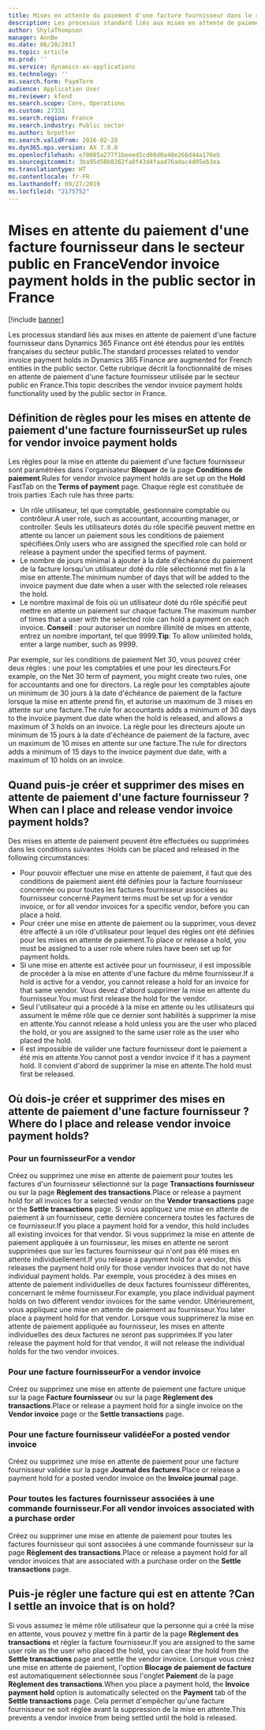 ```yaml
---
title: Mises en attente du paiement d'une facture fournisseur dans le secteur public en France
description: Les processus standard liés aux mises en attente de paiement d'une facture fournisseur dans Microsoft Dynamics 365 Finance ont été étendus pour les entités françaises du secteur public. Cette rubrique décrit la fonctionnalité de mises en attente de paiement d'une facture fournisseur utilisée par le secteur public en France.
author: ShylaThompson
manager: AnnBe
ms.date: 06/20/2017
ms.topic: article
ms.prod: ''
ms.service: dynamics-ax-applications
ms.technology: ''
ms.search.form: PaymTerm
audience: Application User
ms.reviewer: kfend
ms.search.scope: Core, Operations
ms.custom: 27331
ms.search.region: France
ms.search.industry: Public sector
ms.author: brpotter
ms.search.validFrom: 2016-02-28
ms.dyn365.ops.version: AX 7.0.0
ms.openlocfilehash: e70085a277f1beeed5cd60d0a40e266d44a176eb
ms.sourcegitcommit: 3ba95d50b8262fa0f43d4faad76adac4d05eb3ea
ms.translationtype: HT
ms.contentlocale: fr-FR
ms.lasthandoff: 09/27/2019
ms.locfileid: "2175752"
---
```

# <a name="vendor-invoice-payment-holds-in-the-public-sector-in-france"></a><span data-ttu-id="cee10-104">Mises en attente du paiement d'une facture fournisseur dans le secteur public en France</span><span class="sxs-lookup"><span data-stu-id="cee10-104">Vendor invoice payment holds in the public sector in France</span></span>

[!include [banner](../includes/banner.md)]

<span data-ttu-id="cee10-105">Les processus standard liés aux mises en attente de paiement d'une facture fournisseur dans Dynamics 365 Finance ont été étendus pour les entités françaises du secteur public.</span><span class="sxs-lookup"><span data-stu-id="cee10-105">The standard processes related to vendor invoice payment holds in Dynamics 365 Finance are augmented for French entities in the public sector.</span></span> <span data-ttu-id="cee10-106">Cette rubrique décrit la fonctionnalité de mises en attente de paiement d'une facture fournisseur utilisée par le secteur public en France.</span><span class="sxs-lookup"><span data-stu-id="cee10-106">This topic describes the vendor invoice payment holds functionality used by the public sector in France.</span></span>

<a name="set-up-rules-for-vendor-invoice-payment-holds"></a><span data-ttu-id="cee10-107">Définition de règles pour les mises en attente de paiement d'une facture fournisseur</span><span class="sxs-lookup"><span data-stu-id="cee10-107">Set up rules for vendor invoice payment holds</span></span>
---------------------------------------------

<span data-ttu-id="cee10-108">Les règles pour la mise en attente du paiement d'une facture fournisseur sont paramétrées dans l'organisateur **Bloquer** de la page **Conditions de paiement**.</span><span class="sxs-lookup"><span data-stu-id="cee10-108">Rules for vendor invoice payment holds are set up on the **Hold** FastTab on the **Terms of payment** page.</span></span> <span data-ttu-id="cee10-109">Chaque règle est constituée de trois parties :</span><span class="sxs-lookup"><span data-stu-id="cee10-109">Each rule has three parts:</span></span>

-   <span data-ttu-id="cee10-110">Un rôle utilisateur, tel que comptable, gestionnaire comptable ou contrôleur.</span><span class="sxs-lookup"><span data-stu-id="cee10-110">A user role, such as accountant, accounting manager, or controller.</span></span> <span data-ttu-id="cee10-111">Seuls les utilisateurs dotés du rôle spécifié peuvent mettre en attente ou lancer un paiement sous les conditions de paiement spécifiées.</span><span class="sxs-lookup"><span data-stu-id="cee10-111">Only users who are assigned the specified role can hold or release a payment under the specified terms of payment.</span></span>
-   <span data-ttu-id="cee10-112">Le nombre de jours minimal à ajouter à la date d'échéance du paiement de la facture lorsqu'un utilisateur doté du rôle sélectionné met fin à la mise en attente.</span><span class="sxs-lookup"><span data-stu-id="cee10-112">The minimum number of days that will be added to the invoice payment due date when a user with the selected role releases the hold.</span></span>
-   <span data-ttu-id="cee10-113">Le nombre maximal de fois où un utilisateur doté du rôle spécifié peut mettre en attente un paiement sur chaque facture.</span><span class="sxs-lookup"><span data-stu-id="cee10-113">The maximum number of times that a user with the selected role can hold a payment on each invoice.</span></span> <span data-ttu-id="cee10-114">**Conseil** : pour autoriser un nombre illimité de mises en attente, entrez un nombre important, tel que 9999.</span><span class="sxs-lookup"><span data-stu-id="cee10-114">**Tip**: To allow unlimited holds, enter a large number, such as 9999.</span></span>

<span data-ttu-id="cee10-115">Par exemple, sur les conditions de paiement Net 30, vous pouvez créer deux règles : une pour les comptables et une pour les directeurs.</span><span class="sxs-lookup"><span data-stu-id="cee10-115">For example, on the Net 30 term of payment, you might create two rules, one for accountants and one for directors.</span></span> <span data-ttu-id="cee10-116">La règle pour les comptables ajoute un minimum de 30 jours à la date d'échéance de paiement de la facture lorsque la mise en attente prend fin, et autorise un maximum de 3 mises en attente sur une facture.</span><span class="sxs-lookup"><span data-stu-id="cee10-116">The rule for accountants adds a minimum of 30 days to the invoice payment due date when the hold is released, and allows a maximum of 3 holds on an invoice.</span></span> <span data-ttu-id="cee10-117">La règle pour les directeurs ajoute un minimum de 15 jours à la date d'échéance de paiement de la facture, avec un maximum de 10 mises en attente sur une facture.</span><span class="sxs-lookup"><span data-stu-id="cee10-117">The rule for directors adds a minimum of 15 days to the invoice payment due date, with a maximum of 10 holds on an invoice.</span></span>

## <a name="when-can-i-place-and-release-vendor-invoice-payment-holds"></a><span data-ttu-id="cee10-118">Quand puis-je créer et supprimer des mises en attente de paiement d'une facture fournisseur ?</span><span class="sxs-lookup"><span data-stu-id="cee10-118">When can I place and release vendor invoice payment holds?</span></span>
<span data-ttu-id="cee10-119">Des mises en attente de paiement peuvent être effectuées ou supprimées dans les conditions suivantes :</span><span class="sxs-lookup"><span data-stu-id="cee10-119">Holds can be placed and released in the following circumstances:</span></span>

-   <span data-ttu-id="cee10-120">Pour pouvoir effectuer une mise en attente de paiement, il faut que des conditions de paiement aient été définies pour la facture fournisseur concernée ou pour toutes les factures fournisseur associées au fournisseur concerné.</span><span class="sxs-lookup"><span data-stu-id="cee10-120">Payment terms must be set up for a vendor invoice, or for all vendor invoices for a specific vendor, before you can place a hold.</span></span>
-   <span data-ttu-id="cee10-121">Pour créer une mise en attente de paiement ou la supprimer, vous devez être affecté à un rôle d'utilisateur pour lequel des règles ont été définies pour les mises en attente de paiement.</span><span class="sxs-lookup"><span data-stu-id="cee10-121">To place or release a hold, you must be assigned to a user role where rules have been set up for payment holds.</span></span>
-   <span data-ttu-id="cee10-122">Si une mise en attente est activée pour un fournisseur, il est impossible de procéder à la mise en attente d'une facture du même fournisseur.</span><span class="sxs-lookup"><span data-stu-id="cee10-122">If a hold is active for a vendor, you cannot release a hold for an invoice for that same vendor.</span></span> <span data-ttu-id="cee10-123">Vous devez d'abord supprimer la mise en attente du fournisseur.</span><span class="sxs-lookup"><span data-stu-id="cee10-123">You must first release the hold for the vendor.</span></span>
-   <span data-ttu-id="cee10-124">Seul l'utilisateur qui a procédé à la mise en attente ou les utilisateurs qui assument le même rôle que ce dernier sont habilités à supprimer la mise en attente.</span><span class="sxs-lookup"><span data-stu-id="cee10-124">You cannot release a hold unless you are the user who placed the hold, or you are assigned to the same user role as the user who placed the hold.</span></span>
-   <span data-ttu-id="cee10-125">Il est impossible de valider une facture fournisseur dont le paiement a été mis en attente.</span><span class="sxs-lookup"><span data-stu-id="cee10-125">You cannot post a vendor invoice if it has a payment hold.</span></span> <span data-ttu-id="cee10-126">Il convient d'abord de supprimer la mise en attente.</span><span class="sxs-lookup"><span data-stu-id="cee10-126">The hold must first be released.</span></span>

## <a name="where-do-i-place-and-release-vendor-invoice-payment-holds"></a><span data-ttu-id="cee10-127">Où dois-je créer et supprimer des mises en attente de paiement d'une facture fournisseur ?</span><span class="sxs-lookup"><span data-stu-id="cee10-127">Where do I place and release vendor invoice payment holds?</span></span>
### <a name="for-a-vendor"></a><span data-ttu-id="cee10-128">Pour un fournisseur</span><span class="sxs-lookup"><span data-stu-id="cee10-128">For a vendor</span></span>
<span data-ttu-id="cee10-129">Créez ou supprimez une mise en attente de paiement pour toutes les factures d'un fournisseur sélectionné sur la page **Transactions fournisseur** ou sur la page **Règlement des transactions**.</span><span class="sxs-lookup"><span data-stu-id="cee10-129">Place or release a payment hold for all invoices for a selected vendor on the **Vendor transactions** page or the **Settle transactions** page.</span></span> <span data-ttu-id="cee10-130">Si vous appliquez une mise en attente de paiement à un fournisseur, cette dernière concernera toutes les factures de ce fournisseur.</span><span class="sxs-lookup"><span data-stu-id="cee10-130">If you place a payment hold for a vendor, this hold includes all existing invoices for that vendor.</span></span> <span data-ttu-id="cee10-131">Si vous supprimez la mise en attente de paiement appliquée à un fournisseur, les mises en attente ne seront supprimées que sur les factures fournisseur qui n'ont pas été mises en attente individuellement.</span><span class="sxs-lookup"><span data-stu-id="cee10-131">If you release a payment hold for a vendor, this releases the payment hold only for those vendor invoices that do not have individual payment holds.</span></span> <span data-ttu-id="cee10-132">Par exemple, vous procédez à des mises en attente de paiement individuelles de deux factures fournisseur différentes, concernant le même fournisseur.</span><span class="sxs-lookup"><span data-stu-id="cee10-132">For example, you place individual payment holds on two different vendor invoices for the same vendor.</span></span> <span data-ttu-id="cee10-133">Ultérieurement, vous appliquez une mise en attente de paiement au fournisseur.</span><span class="sxs-lookup"><span data-stu-id="cee10-133">You later place a payment hold for that vendor.</span></span> <span data-ttu-id="cee10-134">Lorsque vous supprimerez la mise en attente de paiement appliquée au fournisseur, les mises en attente individuelles des deux factures ne seront pas supprimées.</span><span class="sxs-lookup"><span data-stu-id="cee10-134">If you later release the payment hold for that vendor, it will not release the individual holds for the two vendor invoices.</span></span>

### <a name="for-a-vendor-invoice"></a><span data-ttu-id="cee10-135">Pour une facture fournisseur</span><span class="sxs-lookup"><span data-stu-id="cee10-135">For a vendor invoice</span></span>

<span data-ttu-id="cee10-136">Créez ou supprimez une mise en attente de paiement une facture unique sur la page **Facture fournisseur** ou sur la page **Règlement des transactions**.</span><span class="sxs-lookup"><span data-stu-id="cee10-136">Place or release a payment hold for a single invoice on the **Vendor invoice** page or the **Settle transactions** page.</span></span>

### <a name="for-a-posted-vendor-invoice"></a><span data-ttu-id="cee10-137">Pour une facture fournisseur validée</span><span class="sxs-lookup"><span data-stu-id="cee10-137">For a posted vendor invoice</span></span>

<span data-ttu-id="cee10-138">Créez ou supprimez une mise en attente de paiement pour une facture fournisseur validée sur la page **Journal des factures**.</span><span class="sxs-lookup"><span data-stu-id="cee10-138">Place or release a payment hold for a posted vendor invoice on the **Invoice journal** page.</span></span>

### <a name="for-all-vendor-invoices-associated-with-a-purchase-order"></a><span data-ttu-id="cee10-139">Pour toutes les factures fournisseur associées à une commande fournisseur.</span><span class="sxs-lookup"><span data-stu-id="cee10-139">For all vendor invoices associated with a purchase order</span></span>

<span data-ttu-id="cee10-140">Créez ou supprimer une mise en attente de paiement pour toutes les factures fournisseur qui sont associées à une commande fournisseur sur la page **Règlement des transactions**.</span><span class="sxs-lookup"><span data-stu-id="cee10-140">Place or release a payment hold for all vendor invoices that are associated with a purchase order on the **Settle transactions** page.</span></span>

## <a name="can-i-settle-an-invoice-that-is-on-hold"></a><span data-ttu-id="cee10-141">Puis-je régler une facture qui est en attente ?</span><span class="sxs-lookup"><span data-stu-id="cee10-141">Can I settle an invoice that is on hold?</span></span>
<span data-ttu-id="cee10-142">Si vous assumez le même rôle utilisateur que la personne qui a créé la mise en attente, vous pouvez y mettre fin à partir de la page **Règlement des transactions** et régler la facture fournisseur.</span><span class="sxs-lookup"><span data-stu-id="cee10-142">If you are assigned to the same user role as the user who placed the hold, you can clear the hold from the **Settle transactions** page and settle the vendor invoice.</span></span> <span data-ttu-id="cee10-143">Lorsque vous créez une mise en attente de paiement, l'option **Blocage de paiement de facture** est automatiquement sélectionnée sous l'onglet **Paiement** de la page **Règlement des transactions**.</span><span class="sxs-lookup"><span data-stu-id="cee10-143">When you place a payment hold, the **Invoice payment hold** option is automatically selected on the **Payment** tab of the **Settle transactions** page.</span></span> <span data-ttu-id="cee10-144">Cela permet d'empêcher qu'une facture fournisseur ne soit réglée avant la suppression de la mise en attente.</span><span class="sxs-lookup"><span data-stu-id="cee10-144">This prevents a vendor invoice from being settled until the hold is released.</span></span>



